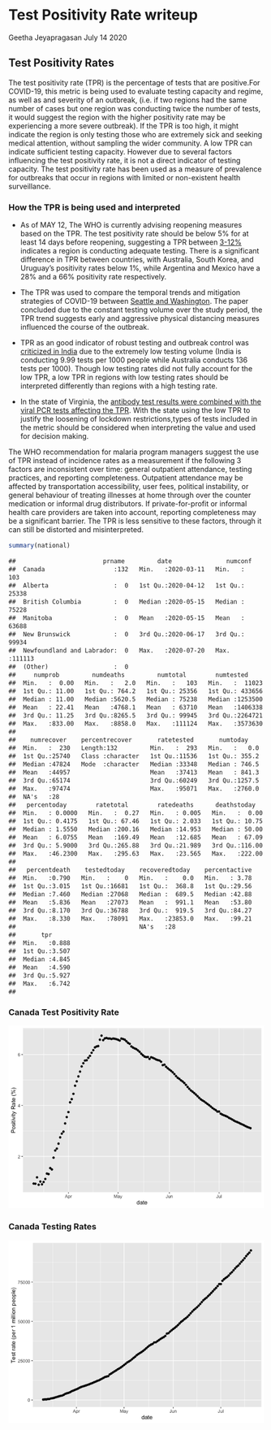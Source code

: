 Test Positivity Rate writeup
================
Geetha Jeyapragasan
July 14 2020

## Test Positivity Rates

The test positivity rate (TPR) is the percentage of tests that are
positive.For COVID-19, this metric is being used to evaluate testing
capacity and regime, as well as and severity of an outbreak, (i.e. if
two regions had the same number of cases but one region was conducting
twice the number of tests, it would suggest the region with the higher
positivity rate may be experiencing a more severe outbreak). If the TPR
is too high, it might indicate the region is only testing those who are
extremely sick and seeking medical attention, without sampling the wider
community. A low TPR can indicate sufficient testing capacity. However
due to several factors influencing the test positivity rate, it is not a
direct indicator of testing capacity. The test positivity rate has been
used as a measure of prevalence for outbreaks that occur in regions with
limited or non-existent health surveillance.

### How the TPR is being used and interpreted

* As of MAY 12, The WHO is currently advising reopening measures based on the TPR. 
The test positivity rate should be below 5% for at least 14 days before reopening, suggesting a
TPR between [3-12%](https://www.who.int/news-room/commentaries/detail/advice-on-the-use-of-point-of-care-immunodiagnostic-tests-for-covid-19) indicates a region is conducting adequate testing. There is a significant difference in TPR between countries, with Australia, South
Korea, and Uruguay’s positivity rates below 1%, while Argentina and
Mexico have a 28% and a 66% positivity rate respectively.

* The TPR was used to compare the temporal trends and mitigation
strategies of COVID-19 between [Seattle and
Washington](https://jamanetwork.com/journals/jama/fullarticle/2766035).
The paper concluded due to the constant testing volume over the study
period, the TPR trend suggests early and aggressive physical distancing
measures influenced the course of the outbreak. 
* TPR as an good indicator
of robust testing and outbreak control was [criticized in
India](https://thewire.in/health/india-covid-19-testing-contradiction-rate)
due to the extremely low testing volume (India is conducting 9.99 tests
per 1000 people while Australia conducts 136 tests per 1000). Though low
testing rates did not fully account for the low TPR, a low TPR in
regions with low testing rates should be interpreted differently than
regions with a high testing rate. 
* In the state of Virginia, the [antibody test results were combined with the viral PCR tests affecting the TPR](https://www.theatlantic.com/health/archive/2020/05/covid-19-tests-combine-virginia/611620/). With the state using the low TPR to justify the loosening of lockdown restrictions,types of tests included in the metric should be considered when interpreting the value and used for decision making. 

The WHO recommendation for malaria program managers suggest the use of
TPR instead of incidence rates as a measurement if the following 3
factors are inconsistent over time: general outpatient attendance,
testing practices, and reporting completeness. Outpatient attendance may
be affected by transportation accessibility, user fees, political
instability, or general behaviour of treating illnesses at home through
over the counter medication or informal drug distributors. If
private-for-profit or informal health care providers are taken into
account, reporting completeness may be a significant barrier. The TPR is
less sensitive to these factors, through it can still be distorted and
misinterpreted.


``` r
summary(national)
```

    ##                        prname         date               numconf      
    ##  Canada                   :132   Min.   :2020-03-11   Min.   :   103  
    ##  Alberta                  :  0   1st Qu.:2020-04-12   1st Qu.: 25338  
    ##  British Columbia         :  0   Median :2020-05-15   Median : 75228  
    ##  Manitoba                 :  0   Mean   :2020-05-15   Mean   : 63688  
    ##  New Brunswick            :  0   3rd Qu.:2020-06-17   3rd Qu.: 99934  
    ##  Newfoundland and Labrador:  0   Max.   :2020-07-20   Max.   :111113  
    ##  (Other)                  :  0                                        
    ##     numprob         numdeaths         numtotal        numtested      
    ##  Min.   :  0.00   Min.   :   2.0   Min.   :   103   Min.   :  11023  
    ##  1st Qu.: 11.00   1st Qu.: 764.2   1st Qu.: 25356   1st Qu.: 433656  
    ##  Median : 11.00   Median :5620.5   Median : 75238   Median :1253500  
    ##  Mean   : 22.41   Mean   :4768.1   Mean   : 63710   Mean   :1406338  
    ##  3rd Qu.: 11.25   3rd Qu.:8265.5   3rd Qu.: 99945   3rd Qu.:2264721  
    ##  Max.   :833.00   Max.   :8858.0   Max.   :111124   Max.   :3573630  
    ##                                                                      
    ##    numrecover    percentrecover       ratetested       numtoday     
    ##  Min.   :  230   Length:132         Min.   :  293   Min.   :   0.0  
    ##  1st Qu.:25740   Class :character   1st Qu.:11536   1st Qu.: 355.2  
    ##  Median :47824   Mode  :character   Median :33348   Median : 746.5  
    ##  Mean   :44957                      Mean   :37413   Mean   : 841.3  
    ##  3rd Qu.:65174                      3rd Qu.:60249   3rd Qu.:1257.5  
    ##  Max.   :97474                      Max.   :95071   Max.   :2760.0  
    ##  NA's   :28                                                         
    ##   percentoday        ratetotal        ratedeaths      deathstoday    
    ##  Min.   : 0.0000   Min.   :  0.27   Min.   : 0.005   Min.   :  0.00  
    ##  1st Qu.: 0.4175   1st Qu.: 67.46   1st Qu.: 2.033   1st Qu.: 10.75  
    ##  Median : 1.5550   Median :200.16   Median :14.953   Median : 50.00  
    ##  Mean   : 6.0755   Mean   :169.49   Mean   :12.685   Mean   : 67.09  
    ##  3rd Qu.: 5.9000   3rd Qu.:265.88   3rd Qu.:21.989   3rd Qu.:116.00  
    ##  Max.   :46.2300   Max.   :295.63   Max.   :23.565   Max.   :222.00  
    ##                                                                      
    ##   percentdeath    testedtoday    recoveredtoday    percentactive  
    ##  Min.   :0.790   Min.   :    0   Min.   :    0.0   Min.   : 3.78  
    ##  1st Qu.:3.015   1st Qu.:16681   1st Qu.:  368.8   1st Qu.:29.56  
    ##  Median :7.460   Median :27068   Median :  689.5   Median :42.88  
    ##  Mean   :5.836   Mean   :27073   Mean   :  991.1   Mean   :53.80  
    ##  3rd Qu.:8.170   3rd Qu.:36788   3rd Qu.:  919.5   3rd Qu.:84.27  
    ##  Max.   :8.330   Max.   :78091   Max.   :23853.0   Max.   :99.21  
    ##                                  NA's   :28                       
    ##       tpr       
    ##  Min.   :0.888  
    ##  1st Qu.:3.507  
    ##  Median :4.845  
    ##  Mean   :4.590  
    ##  3rd Qu.:5.927  
    ##  Max.   :6.742  
    ## 

### Canada Test Positivity Rate

![](Writeup_files/figure-gfm/tpr-1.png)<!-- -->

### Canada Testing Rates

![](Writeup_files/figure-gfm/pressure-1.png)<!-- -->
